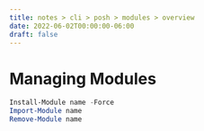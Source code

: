 ```yaml
---
title: notes > cli > posh > modules > overview
date: 2022-06-02T00:00:00-06:00
draft: false
---
```


# Managing Modules
```powershell
Install-Module name -Force
Import-Module name
Remove-Module name
```
